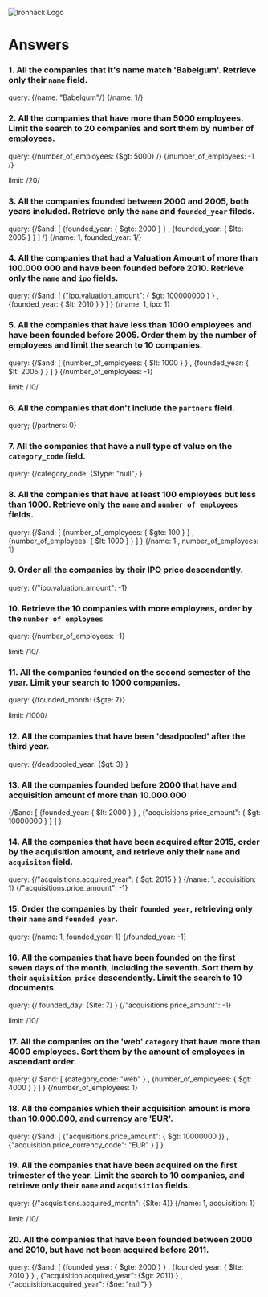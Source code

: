 ![Ironhack Logo](https://i.imgur.com/1QgrNNw.png)

# Answers

### 1. All the companies that it's name match 'Babelgum'. Retrieve only their `name` field.

query: 
{/name: "Babelgum"/} 
{/name: 1/}

### 2. All the companies that have more than 5000 employees. Limit the search to 20 companies and sort them by **number of employees**.

query:
{/number_of_employees: {$gt: 5000} /}
{/number_of_employees: -1 /}

limit:
/20/

### 3. All the companies founded between 2000 and 2005, both years included. Retrieve only the `name` and `founded_year` fileds.

query: 
{/$and: [ {founded_year: { $gte: 2000 } } , {founded_year: { $lte: 2005 } } ] /}
{/name: 1, founded_year: 1/}

### 4. All the companies that had a Valuation Amount of more than 100.000.000 and have been founded before 2010. Retrieve only the `name` and `ipo` fields.

query:
{/$and: [ {"ipo.valuation_amount": { $gt: 100000000 } } , {founded_year: { $lt: 2010 } } ] }
{/name: 1, ipo: 1}

### 5. All the companies that have less than 1000 employees and have been founded before 2005. Order them by the number of employees and limit the search to 10 companies.

query:
{/$and: [ {number_of_employees: { $lt: 1000 } } , {founded_year: { $lt: 2005 } } ] }
{/number_of_employees: -1}

limit:
/10/

### 6. All the companies that don't include the `partners` field.

query;
{/partners: 0}

### 7. All the companies that have a null type of value on the `category_code` field.

query:
{/category_code: {$type: "null"} }

### 8. All the companies that have at least 100 employees but less than 1000. Retrieve only the `name` and `number of employees` fields.

query: 
{/$and: [ {number_of_employees: { $gte: 100 } } , {number_of_employees: { $lt: 1000 } } ] }
{/name: 1 , number_of_employees: 1}

### 9. Order all the companies by their IPO price descendently.

query:
{/"ipo.valuation_amount": -1}

### 10. Retrieve the 10 companies with more employees, order by the `number of employees`

query:
{/number_of_employees: -1}

limit:
/10/

### 11. All the companies founded on the second semester of the year. Limit your search to 1000 companies.

query:
{/founded_month: {$gte: 7}}

limit:
/1000/
### 12. All the companies that have been 'deadpooled' after the third year.

query:
{/deadpooled_year: {$gt: 3} }

### 13. All the companies founded before 2000 that have and acquisition amount of more than 10.000.000

{/$and: [ {founded_year: { $lt: 2000 } } , {"acquisitions.price_amount": { $gt: 10000000 } } ] }

### 14. All the companies that have been acquired after 2015, order by the acquisition amount, and retrieve only their `name` and `acquisiton` field.

query:
{/"acquisitions.acquired_year": { $gt: 2015 } } 
{/name: 1, acquisition: 1}
{/"acquisitions.price_amount": -1}

### 15. Order the companies by their `founded year`, retrieving only their `name` and `founded year`.

query:
{/name: 1, founded_year: 1}
{/founded_year: -1}

### 16. All the companies that have been founded on the first seven days of the month, including the seventh. Sort them by their `aquisition price` descendently. Limit the search to 10 documents.

query:
{/ founded_day: {$lte: 7} }
{/"acquisitions.price_amount": -1}

limit:
/10/

### 17. All the companies on the 'web' `category` that have more than 4000 employees. Sort them by the amount of employees in ascendant order.

query:
{/ $and: [ {category_code: "web"  } , {number_of_employees: { $gt: 4000 } } ] }
{/number_of_employees: 1}


### 18. All the companies which their acquisition amount is more than 10.000.000, and currency are 'EUR'.

query:
{/$and: [ {"acquisitions.price_amount": { $gt: 10000000 }} , {"acquisition.price_currency_code": "EUR" } ] }

### 19. All the companies that have been acquired on the first trimester of the year. Limit the search to 10 companies, and retrieve only their `name` and `acquisition` fields.

query:
{/"acquisitions.acquired_month": {$lte: 4}}
{/name: 1, acquisition: 1}

limit:
/10/

### 20. All the companies that have been founded between 2000 and 2010, but have not been acquired before 2011.

query:
{/$and: [ {founded_year: { $gte: 2000 } } , {founded_year: { $lte: 2010 } } , {"acquisition.acquired_year": {$gt: 2011} } , {"acquisition.acquired_year": {$ne: "null"} }
